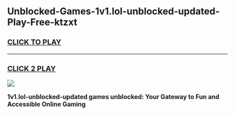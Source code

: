 
## Unblocked-Games-1v1.lol-unblocked-updated-Play-Free-ktzxt
<h3>
<a href="https://premium76.site?title=1v1.lol-unblocked-updated&ref=21A">CLICK TO PLAY</a></h3>
<hr>

<h3>
<a href="https://premium76.site?title=1v1.lol-unblocked-updated&ref=21A">CLICK 2 PLAY</a>
  
</h3>

<a href="https://premium76.site?title=1v1.lol-unblocked-updated&ref=21A"><img src="https://clearcache.store/games.png"></a>


**1v1.lol-unblocked-updated games unblocked: Your Gateway to Fun and Accessible Online Gaming**
